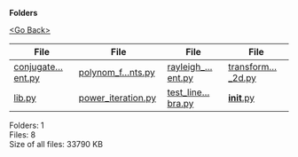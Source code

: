 **Folders**

[&lt;Go Back&gt;](../right.html)

<table><thead><tr class="header"><th><strong>File</strong></th><th><strong>File</strong></th><th><strong>File</strong></th><th><strong>File</strong></th></tr></thead><tbody><tr class="odd"><td><a href="conjugate_gradient.py">conjugate…ent.py</a> </td><td><a href="polynom_for_points.py">polynom_f…nts.py</a> </td><td><a href="rayleigh_quotient.py">rayleigh_…ent.py</a> </td><td><a href="transformations_2d.py">transform…_2d.py</a> </td></tr><tr class="even"><td><a href="lib.py">lib.py</a> </td><td><a href="power_iteration.py">power_iteration.py</a> </td><td><a href="test_linear_algebra.py">test_line…bra.py</a> </td><td><a href="__init__.py"><strong>init</strong>.py</a> </td></tr></tbody></table>

Folders: 1  
Files: 8  
Size of all files: 33790 KB
